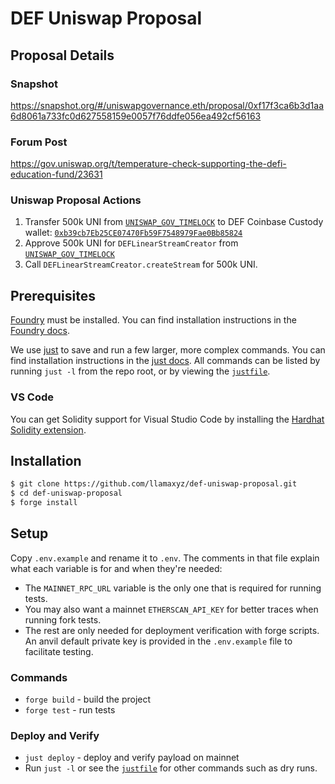 # DEF Uniswap Proposal

## Proposal Details

### Snapshot

https://snapshot.org/#/uniswapgovernance.eth/proposal/0xf17f3ca6b3d1aa6d8061a733fc0d627558159e0057f76ddfe056ea492cf56163

### Forum Post

https://gov.uniswap.org/t/temperature-check-supporting-the-defi-education-fund/23631

### Uniswap Proposal Actions

1. Transfer 500k UNI from [`UNISWAP_GOV_TIMELOCK`](https://etherscan.io/address/0x1a9C8182C09F50C8318d769245beA52c32BE35BC) to DEF Coinbase Custody wallet: [`0xb39cb7Eb25CE07470Fb59F7548979Fae0Bb85824`](https://etherscan.io/address/0xb39cb7Eb25CE07470Fb59F7548979Fae0Bb85824)
2. Approve 500k UNI for `DEFLinearStreamCreator` from [`UNISWAP_GOV_TIMELOCK`](https://etherscan.io/address/0x1a9C8182C09F50C8318d769245beA52c32BE35BC)
3. Call `DEFLinearStreamCreator.createStream` for 500k UNI.

## Prerequisites

[Foundry](https://github.com/foundry-rs/foundry) must be installed.
You can find installation instructions in the [Foundry docs](https://book.getfoundry.sh/getting-started/installation).

We use [just](https://github.com/casey/just) to save and run a few larger, more complex commands.
You can find installation instructions in the [just docs](https://just.systems/man/en/).
All commands can be listed by running `just -l` from the repo root, or by viewing the [`justfile`](https://github.com/llamaxyz/def-uniswap-proposal/blob/main/justfile).

### VS Code

You can get Solidity support for Visual Studio Code by installing the [Hardhat Solidity extension](https://github.com/NomicFoundation/hardhat-vscode).

## Installation

```sh
$ git clone https://github.com/llamaxyz/def-uniswap-proposal.git
$ cd def-uniswap-proposal
$ forge install
```

## Setup

Copy `.env.example` and rename it to `.env`.
The comments in that file explain what each variable is for and when they're needed:

- The `MAINNET_RPC_URL` variable is the only one that is required for running tests.
- You may also want a mainnet `ETHERSCAN_API_KEY` for better traces when running fork tests.
- The rest are only needed for deployment verification with forge scripts. An anvil default private key is provided in the `.env.example` file to facilitate testing.

### Commands

- `forge build` - build the project
- `forge test` - run tests

### Deploy and Verify

- `just deploy` - deploy and verify payload on mainnet
- Run `just -l` or see the [`justfile`](https://github.com/llamaxyz/def-uniswap-proposal/blob/main/justfile) for other commands such as dry runs.

